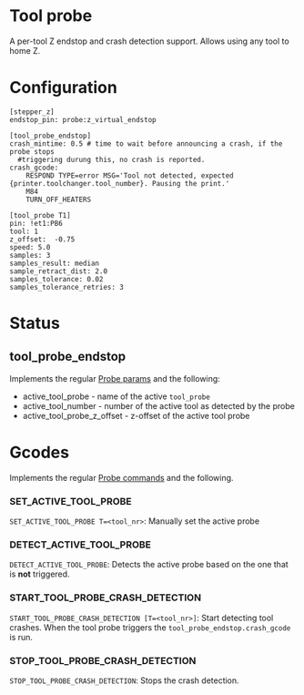 # Tool probe

A per-tool Z endstop and crash detection support. Allows using any tool to home Z.

# Configuration 

```
[stepper_z]
endstop_pin: probe:z_virtual_endstop

[tool_probe_endstop]
crash_mintime: 0.5 # time to wait before announcing a crash, if the probe stops 
  #triggering durung this, no crash is reported. 
crash_gcode:
    RESPOND TYPE=error MSG='Tool not detected, expected {printer.toolchanger.tool_number}. Pausing the print.' 
    M84
    TURN_OFF_HEATERS

[tool_probe T1]
pin: !et1:PB6
tool: 1
z_offset:  -0.75
speed: 5.0
samples: 3
samples_result: median
sample_retract_dist: 2.0
samples_tolerance: 0.02
samples_tolerance_retries: 3    
```

# Status

## tool_probe_endstop 
Implements the regular [Probe params](https://www.klipper3d.org/Status_Reference.html#probe) and the following:

- active_tool_probe - name of the active `tool_probe`
- active_tool_number - number of the active tool as detected by the probe
- active_tool_probe_z_offset - z-offset of the active tool probe

# Gcodes

Implements the regular [Probe commands](https://www.klipper3d.org/G-Codes.html#probe) and the following.

### SET_ACTIVE_TOOL_PROBE
`SET_ACTIVE_TOOL_PROBE T=<tool_nr>`: Manually set the active probe 

### DETECT_ACTIVE_TOOL_PROBE
`DETECT_ACTIVE_TOOL_PROBE`: Detects the active probe based on the one that is **not** triggered.

### START_TOOL_PROBE_CRASH_DETECTION
`START_TOOL_PROBE_CRASH_DETECTION [T=<tool_nr>]`: Start detecting tool crashes. 
When the tool probe triggers the `tool_probe_endstop.crash_gcode` is run.

### STOP_TOOL_PROBE_CRASH_DETECTION
`STOP_TOOL_PROBE_CRASH_DETECTION`: Stops the crash detection.
